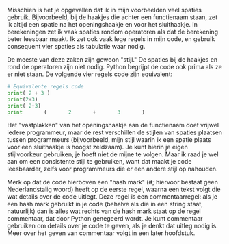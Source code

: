 Misschien is het je opgevallen dat ik in mijn voorbeelden veel spaties
gebruik. Bijvoorbeeld, bij de haakjes die achter een functienaam staan,
zet ik altijd een spatie na het openingshaakje en voor het sluithaakje.
In berekeningen zet ik vaak spaties rondom operatoren als dat de
berekening beter leesbaar maakt. Ik zet ook vaak lege regels in mijn
code, en gebruik consequent vier spaties als tabulatie waar nodig.

De meeste van deze zaken zijn gewoon "stijl." De spaties bij de haakjes
en rond de operatoren zijn niet nodig. Python begrijpt de code ook prima
als ze er niet staan. De volgende vier regels code zijn equivalent:

```python
# Equivalente regels code
print( 2 + 3 )
print(2+3)
print( 2+3)
print       (       2       +       3       )
```

Het "vastplakken" van het openingshaakje aan de functienaam doet vrijwel
iedere programmeur, maar de rest verschillen de stijlen van spaties
plaatsen tussen programmeurs (bijvoorbeeld, mijn stijl waarin ik een
spatie plaats voor een sluithaakje is hoogst zeldzaam). Je kunt hierin
je eigen stijlvoorkeur gebruiken, je hoeft niet de mijne te volgen. Maar
ik raad je wel aan om een consistente stijl te gebruiken, want dat maakt
je code leesbaarder, zelfs voor programmeurs die er een andere stijl op
nahouden.

Merk op dat de code hierboven een "hash mark" (\#; hiervoor bestaat geen
Nederlandstalig woord) heeft op de eerste regel, waarna een tekst volgt
die wat details over de code uitlegt. Deze regel is een commentaarregel:
als je een hash mark gebruikt in je code (behalve als die in een string
staat, natuurlijk) dan is alles wat rechts van de hash mark staat op de
regel commentaar, dat door Python genegeerd wordt. Je kunt commentaar
gebruiken om details over je code te geven, als je denkt dat uitleg
nodig is. Meer over het geven van commentaar volgt in een later
hoofdstuk.
